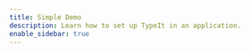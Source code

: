 ```yaml
---
title: Simple Demo
description: Learn how to set up TypeIt in an application.
enable_sidebar: true
---
```

